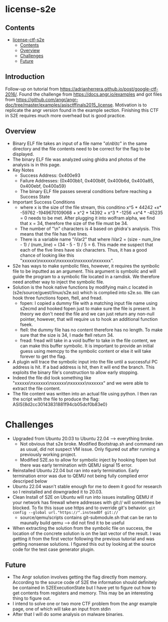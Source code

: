 
# license-s2e<a name="ampopt"></a>

## Contents<a name="contents"></a>

<!-- mdformat-toc start --slug=github --maxlevel=6 --minlevel=1 -->

- [license-ctf-s2e](#ampopt)
  - [Contents](#contents)
  - [Overview](#overview)
  - [Challenges](#challenges)
  - [Future](#future)

<!-- mdformat-toc end -->

## Introduction<a name="introduction"></a>

Follow-up on tutorial from https://adrianherrera.github.io/post/google-ctf-2016/. Found the challenge from https://docs.angr.io/examples and got files from https://github.com/angr/angr-doc/tree/master/examples/asisctffinals2015_license. Motivation is to replicate the angr version found in the example section. Finishing this CTF in S2E requires much more overhead but is good practice. 


## Overview<a name="overview"></a>

  - Binary ELF file takes an input of a file name "_a\nb\tc_" in the same directory and the file contents need to be correct for the flag to be displayed.
  - The binary ELF file was analyzed using ghidra and photos of the analysis is in this page.
  - Key Notes
    - Success Address: 0x400e93
    - Failure Addresses: {0x400bb1, 0x400b8f, 0x400b6d, 0x400a85, 0x400ebf, 0x400a59}
    - The binary ELF file passes several conditions before reaching a Success State
  - Important Success Conditions
    - where x is the size of the file stream, this conditino x^5 * 44242 +x* -59762 -1949670109068 + x^2 * 14392 + x^3 * -1256 +x^4 * -45235 = 0 needs to be met. After plugging it into wolfram alpha, we find that x = 34, therefore the size of the file must be 34.
    - The number of "\n" characters is 4 based on ghidra's analysis. This means that the file has five lines.
    - There is a variable name "iVar2" that where iVar2 = (size - num_line - 1) / (num_line) = (34 - 5 - 1) / 5 = 6. This made me suspect that each of the five lines have six characters. Thus, it has a good chance of looking like this "xxxxxx\nxxxxxx\nxxxxxx\nxxxxxx\nxxxxxx".
  - S2e has ways to make symbolic files, however, it requires the symbolic file to be inputted as an argument. This argument is symbolic and will guide the program to a symbolic file located in a ramdisk. We therefore need another way to inject the symbolic file.
  - Solution is the hook native functions by modifying main.c located in (s2e/source/guest/linux/s2e.so) which is complied into s2e.so. We can hook three functions fopen, ftell, and fread.
    - fopen: I copied a dummy file with a matching input file name using s2ecmd and hooked fopen just to make sure the file is present. In theory we don't need the file and we can just return any non-null pointer, however, that will require us to hook an additional function fseek.
    - ftell: the dummy file has no content therefore has no length. To make sure that the size is 34, I made ftell return 34.
    - fread: fread will take in a void buffer to take in the file content, we can make this buffer symbolic. It is important to provide an initial guess using memcpy to the symbolic content or else it will take forever to get the flag. 
  - A plugin will trace the symbolic input into the file until a successful PC address is hit. If a bad address is hit, then it will end the branch. This exploits the binary file's construction to allow early stopping.
  - Indeed the file did look something like "xxxxxx\nxxxxxx\nxxxxxx\nxxxxxx\nxxxxxx" and we were able to extract the file content.
  - The file content was written into an actual file using python. I then ran the script with the file to produce the flag: ASIS{8d2cc30143831881f94cb05dcf0b83e0}

# Challenges<a name="challenges"></a>
 - Upgraded from Ubuntu 20.03 to Ubuntu 22.04 --> everything broke.
   - Not obvious that s2e broke. Modified Bootstrap.sh and command ran as usual, did not suspect VM issue. Only figured out after running a previously working project.
   - Modified S2E.so to allow for symbolic inject by hooking fopen but there was early termination with QEMU signal 15 error.
 - Reinstalled Ubuntu 22.04 but ran into early termination. Early termination error was due to QEMU not being fully complied error descriped below
 - Ubuntu 22.04 wasn't stable enough for me to deem it good for research so I reinstalled and downgraded it to 20.03.
 - Clean Install of S2E on Ubuntu will run into issues installing QEMU if your network has firewall where addresses with git:// will sometimes be blocked. To fix this issue use https and to override git's behavior. `git config --global url."https://".insteadOf git://`
   - source/qemu/scripts contains git-submodule.sh that can be ran to maunally build qemu --> did not find it to be useful
 - When extracting the solution from the symbolic file on success, the location of the concrete solution is on the last vector of the result. I was getting it from the first vector following the previous tutorial and was getting nonsense solutions. I figured this out by looking at the source code for the test case generator plugin. 

## Future<a name="future"></a>

 - The Angr solution involves getting the flag directly from memory. According to the source code of S2E the information should definitely be contained in S2EExecutionState but I have yet to figure out how to get contents from registers and memory. This may be an interesting thing to figure out. 
 - I intend to solve one or two more CTF problem from the angr example page, one of which will take an input from stdin
 - After that I will do some analysis on malware binaries. 

